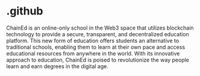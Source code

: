 # .github
ChainEd is an online-only school in the Web3 space that utilizes blockchain technology to provide a secure, transparent, and decentralized education platform. This new form of education offers students an alternative to traditional schools, enabling them to learn at their own pace and access educational resources from anywhere in the world. With its innovative approach to education, ChainEd is poised to revolutionize the way people learn and earn degrees in the digital age.
